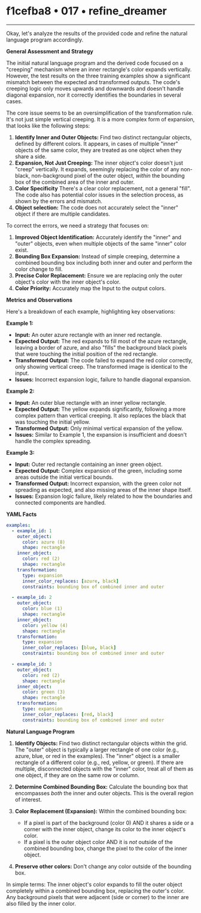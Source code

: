 # f1cefba8 • 017 • refine_dreamer

---
Okay, let's analyze the results of the provided code and refine the natural language program accordingly.

**General Assessment and Strategy**

The initial natural language program and the derived code focused on a "creeping" mechanism where an inner rectangle's color expands vertically. However, the test results on the three training examples show a significant mismatch between the expected and transformed outputs. The code's creeping logic only moves upwards and downwards and doesn't handle diagonal expansion, nor it correctly identifies the boundaries in several cases.

The core issue seems to be an oversimplification of the transformation rule. It's not just simple vertical creeping. It is a more complex form of expansion, that looks like the following steps:

1.  **Identify Inner and Outer Objects:** Find two distinct rectangular objects, defined by different colors. It appears, in cases of multiple "inner" objects of the same color, they are treated as one object when they share a side.
2.  **Expansion, Not Just Creeping:** The inner object's color doesn't just "creep" vertically. It expands, seemingly replacing the color of any non-black, non-background pixel of the outer object, *within* the bounding box of the combined area of the inner and outer.
3. **Color Specificity** There's a clear color replacement, not a general "fill". The code also has potential color issues in the selection process, as shown by the errors and mismatch.
4. **Object selection:** The code does not accurately select the "inner" object if there are multiple candidates.

To correct the errors, we need a strategy that focuses on:

1.  **Improved Object Identification:** Accurately identify the "inner" and "outer" objects, even when multiple objects of the same "inner" color exist.
2.  **Bounding Box Expansion:** Instead of simple creeping, determine a combined bounding box including both inner and outer and perform the color change to fill.
3.  **Precise Color Replacement:** Ensure we are replacing only the outer object's color with the inner object's color.
4.  **Color Priority:** Accurately map the Input to the output colors.

**Metrics and Observations**

Here's a breakdown of each example, highlighting key observations:

**Example 1:**

*   **Input:** An outer azure rectangle with an inner red rectangle.
*   **Expected Output:** The red expands to fill most of the azure rectangle, leaving a border of azure, and also "fills" the background black pixels that were touching the initial position of the red rectangle.
*   **Transformed Output:** The code failed to expand the red color correctly, only showing vertical creep. The transformed image is identical to the input.
*   **Issues:** Incorrect expansion logic, failure to handle diagonal expansion.

**Example 2:**

*   **Input:** An outer blue rectangle with an inner yellow rectangle.
*   **Expected Output:** The yellow expands significantly, following a more complex pattern than vertical creeping. It also replaces the black that was touching the initial yellow.
*   **Transformed Output:** Only minimal vertical expansion of the yellow.
*   **Issues:** Similar to Example 1, the expansion is insufficient and doesn't handle the complex spreading.

**Example 3:**

*   **Input:** Outer red rectangle containing an inner green object.
*   **Expected Output:** Complex expansion of the green, including some areas outside the initial vertical bounds.
*   **Transformed Output:** Incorrect expansion, with the green color not spreading as expected, and also missing areas of the inner shape itself.
*   **Issues:** Expansion logic failure, likely related to how the boundaries and connected components are handled.

**YAML Facts**

```yaml
examples:
  - example_id: 1
    outer_object:
      color: azure (8)
      shape: rectangle
    inner_object:
      color: red (2)
      shape: rectangle
    transformation:
      type: expansion
      inner_color_replaces: [azure, black]
      constraints: bounding box of combined inner and outer

  - example_id: 2
    outer_object:
      color: blue (1)
      shape: rectangle
    inner_object:
      color: yellow (4)
      shape: rectangle
    transformation:
      type: expansion
      inner_color_replaces: [blue, black]
      constraints: bounding box of combined inner and outer

  - example_id: 3
    outer_object:
      color: red (2)
      shape: rectangle
    inner_object:
      color: green (3)
      shape: rectangle
    transformation:
      type: expansion
      inner_color_replaces: [red, black]
      constraints: bounding box of combined inner and outer
```

**Natural Language Program**

1.  **Identify Objects:** Find two distinct rectangular objects within the grid. The "outer" object is typically a larger rectangle of one color (e.g., azure, blue, or red in the examples). The "inner" object is a smaller rectangle of a different color (e.g., red, yellow, or green). If there are multiple, disconnected objects with the "inner" color, treat all of them as one object, if they are on the same row or column.

2.  **Determine Combined Bounding Box:** Calculate the bounding box that encompasses *both* the inner and outer objects. This is the overall region of interest.

3.  **Color Replacement (Expansion):** Within the combined bounding box:
    *   If a pixel is part of the background (color 0) AND it shares a side or a corner with the inner object, change its color to the inner object's color.
    *   If a pixel is the outer object color AND it is *not* outside of the combined bounding box, change the pixel to the color of the inner object.

4. **Preserve other colors:** Don't change any color outside of the bounding box.

In simple terms: The inner object's color expands to fill the outer object completely within a combined bounding box, replacing the outer's color. Any background pixels that were adjacent (side or corner) to the inner are also filled by the inner color.

